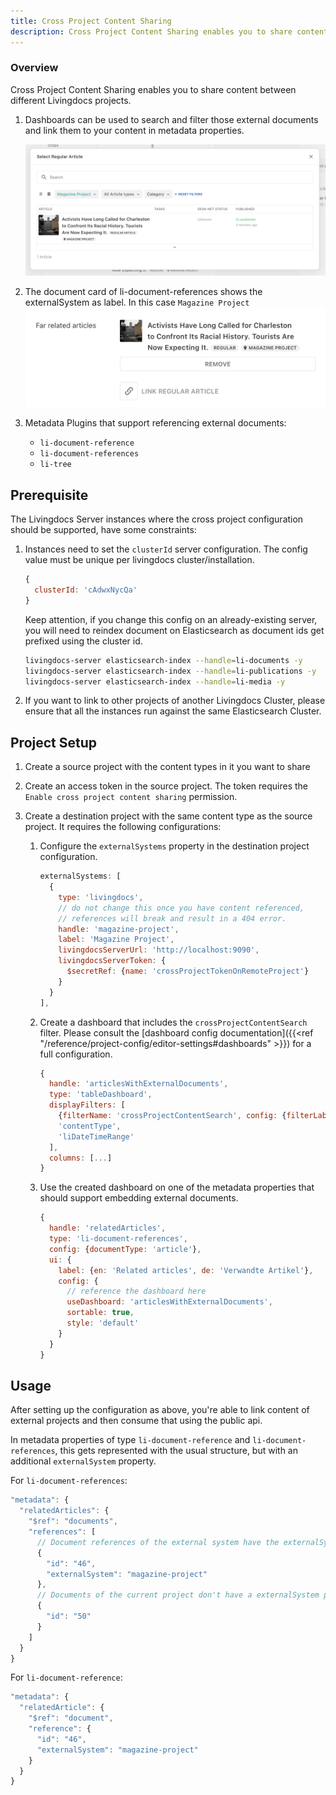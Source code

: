```yaml
---
title: Cross Project Content Sharing
description: Cross Project Content Sharing enables you to share content between different Livingdocs projects.
---
```


### Overview

Cross Project Content Sharing enables you to share content between different Livingdocs projects.


1. Dashboards can be used to search and filter those external documents and link them to your content in metadata properties.

   ![Alt text](useDashboard-table-dashboard.png)

2. The document card of li-document-references shows the externalSystem as label. In this case `Magazine Project`
   ![Alt text](li-document-references-card.png)

3. Metadata Plugins that support referencing external documents:
   - `li-document-reference`
   - `li-document-references`
   - `li-tree`


## Prerequisite

The Livingdocs Server instances where the cross project configuration should be supported, have some constraints:

1. Instances need to set the `clusterId` server configuration. The config value must be unique per livingdocs cluster/installation.

    ```js
    {
      clusterId: 'cAdwxNycQa'
    }
    ```

    Keep attention, if you change this config on an already-existing server, you will need to reindex document on Elasticsearch as document ids get prefixed using the cluster id.

    ```bash
    livingdocs-server elasticsearch-index --handle=li-documents -y
    livingdocs-server elasticsearch-index --handle=li-publications -y
    livingdocs-server elasticsearch-index --handle=li-media -y
    ```

2. If you want to link to other projects of another Livingdocs Cluster, please ensure that all the instances run against the same Elasticsearch Cluster.

## Project Setup

1. Create a source project with the content types in it you want to share
2. Create an access token in the source project. The token requires the `Enable cross project content sharing` permission.
3. Create a destination project with the same content type as the source project.
   It requires the following configurations:

   1. Configure the `externalSystems` property in the destination project configuration.
      ```js
      externalSystems: [
        {
          type: 'livingdocs',
          // do not change this once you have content referenced,
          // references will break and result in a 404 error.
          handle: 'magazine-project',
          label: 'Magazine Project',
          livingdocsServerUrl: 'http://localhost:9090',
          livingdocsServerToken: {
            $secretRef: {name: 'crossProjectTokenOnRemoteProject'}
          }
        }
      ],
      ```
   3. Create a dashboard that includes the `crossProjectContentSearch` filter.
      Please consult the [dashboard config documentation]({{<ref "/reference/project-config/editor-settings#dashboards" >}}) for a full configuration.
      ```js
      {
        handle: 'articlesWithExternalDocuments',
        type: 'tableDashboard',
        displayFilters: [
          {filterName: 'crossProjectContentSearch', config: {filterLabel: 'Content Hubs'},
          'contentType',
          'liDateTimeRange'
        ],
        columns: [...]
      }
      ```

   1. Use the created dashboard on one of the metadata properties that should support embedding external documents.
      ```js
      {
        handle: 'relatedArticles',
        type: 'li-document-references',
        config: {documentType: 'article'},
        ui: {
          label: {en: 'Related articles', de: 'Verwandte Artikel'},
          config: {
            // reference the dashboard here
            useDashboard: 'articlesWithExternalDocuments',
            sortable: true,
            style: 'default'
          }
        }
      }
      ```

## Usage

After setting up the configuration as above, you're able to link content of external projects and then consume that using the public api.

In metadata properties of type `li-document-reference` and `li-document-references`, this gets represented with the usual structure, but with an additional `externalSystem` property.

For `li-document-references`:
```js
"metadata": {
  "relatedArticles": {
    "$ref": "documents",
    "references": [
      // Document references of the external system have the externalSystem property
      {
        "id": "46",
        "externalSystem": "magazine-project"
      },
      // Documents of the current project don't have a externalSystem property
      {
        "id": "50"
      }
    ]
  }
}
```

For `li-document-reference`:
```js
"metadata": {
  "relatedArticle": {
    "$ref": "document",
    "reference": {
      "id": "46",
      "externalSystem": "magazine-project"
    }
  }
}
